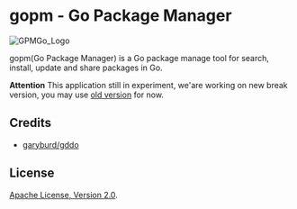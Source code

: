 gopm - Go Package Manager
=========================

![GPMGo_Logo](https://raw.github.com/gpmgo/gopmweb/master/static/img/gpmgo.png?raw=true)

gopm(Go Package Manager) is a Go package manage tool for search, install, update and share packages in Go.

**Attention** This application still in experiment, we'are working on new break version, you may use [old version](https://github.com/gpmgo/gopm/tree/v0.1.0) for now.

## Credits

- [garyburd/gddo](https://github.com/garyburd/gddo)

## License

[Apache License, Version 2.0](http://www.apache.org/licenses/LICENSE-2.0.html).